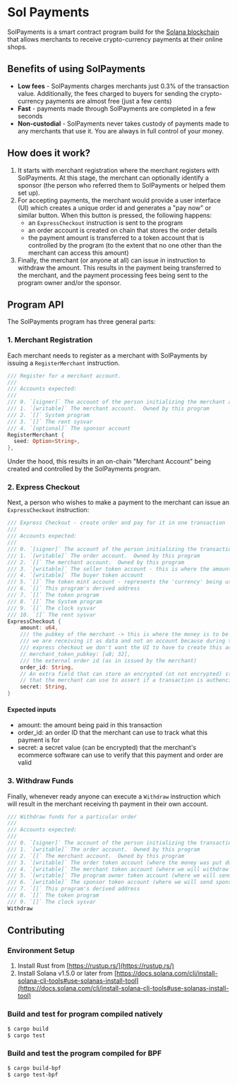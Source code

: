 # Sol Payments

SolPayments is a smart contract program build for the [Solana blockchain](https://solana.com/) that allows merchants to receive crypto-currency payments at their online shops.

## Benefits of using SolPayments

- **Low fees** - SolPayments charges merchants just 0.3% of the transaction value.  Additionally, the fees charged to buyers for sending the crypto-currency payments are almost free (just a few cents)
- **Fast** - payments made through SolPayments are completed in a few seconds
- **Non-custodial** - SolPayments never takes custody of payments made to any merchants that use it.  You are always in full control of your money.

## How does it work?

1. It starts with merchant registration where the merchant registers with SolPayments.  At this stage, the merchant can optionally identify a sponsor (the person who referred them to SolPayments or helped them set up).
2. For accepting payments, the merchant would provide a user interface (UI) which creates a unique order id and generates a "pay now" or similar button.  When this button is pressed, the following happens:
    - an `ExpressCheckout` instruction is sent to the program
    - an order account is created on chain that stores the order details
    - the payment amount is transferred to a token account that is controlled by the program (to the extent that no one other than the merchant can access this amount)
3. Finally, the merchant (or anyone at all) can issue in instruction to withdraw the amount.  This results in the payment being transferred to the merchant, and the payment processing fees being sent to the program owner and/or the sponsor.

## Program API

The SolPayments program has three general parts:

### 1. Merchant Registration

Each merchant needs to register as a merchant with SolPayments by issuing a `RegisterMerchant` instruction.

```rust
/// Register for a merchant account.
///
/// Accounts expected:
///
/// 0. `[signer]` The account of the person initializing the merchant account
/// 1. `[writable]` The merchant account.  Owned by this program
/// 2. `[]` System program
/// 3. `[]` The rent sysvar
/// 4. `[optional]` The sponsor account
RegisterMerchant {
  seed: Option<String>,
},
```

Under the hood, this results in an on-chain "Merchant Account" being created and controlled by the SolPayments program.

### 2. Express Checkout

Next, a person who wishes to make a payment to the merchant can issue an `ExpressCheckout` instruction:

```rust
/// Express Checkout - create order and pay for it in one transaction
///
/// Accounts expected:
///
/// 0. `[signer]` The account of the person initializing the transaction
/// 1. `[writable]` The order account.  Owned by this program
/// 2. `[]` The merchant account.  Owned by this program
/// 3. `[writable]` The seller token account - this is where the amount paid will go. Owned by this program
/// 4. `[writable]` The buyer token account
/// 5. `[]` The token mint account - represents the 'currency' being used
/// 6. `[]` This program's derived address
/// 7. `[]` The token program
/// 8. `[]` The System program
/// 9. `[]` The clock sysvar
/// 10. `[]` The rent sysvar
ExpressCheckout {
    amount: u64,
    /// the pubkey of the merchant -> this is where the money is to be sent
    /// we are receiving it as data and not an account because during the
    /// express checkout we don't want the UI to have to create this account
    // merchant_token_pubkey: [u8; 32],
    /// the external order id (as in issued by the merchant)
    order_id: String,
    // An extra field that can store an encrypted (ot not encrypted) string
    // that the merchant can use to assert if a transaction is authenci
    secret: String,
}
```

#### Expected inputs

- amount: the amount being paid in this transaction
- order_id: an order ID that the merchant can use to track what this payment is for
- secret: a secret value (can be encrypted) that the merchant's ecommerce software can use to verify that this payment and order are valid

### 3. Withdraw Funds

Finally, whenever ready anyone can execute a `Withdraw` instruction which will result in the merchant receiving th payment in their own account.

```rust
/// Withdraw funds for a particular order
///
/// Accounts expected:
///
/// 0. `[signer]` The account of the person initializing the transaction
/// 1. `[writable]` The order account.  Owned by this program
/// 2. `[]` The merchant account.  Owned by this program
/// 3. `[writable]` The order token account (where the money was put during payment)
/// 4. `[writable]` The merchant token account (where we will withdraw to)
/// 5. `[writable]` The program owner token account (where we will send program owner fee)
/// 6. `[writable]` The sponsor token account (where we will send sponsor fee)
/// 7. `[]` This program's derived address
/// 8. `[]` The token program
/// 9. `[]` The clock sysvar
Withdraw
```

## Contributing

### Environment Setup

1. Install Rust from [https://rustup.rs/](https://rustup.rs/)
2. Install Solana v1.5.0 or later from [https://docs.solana.com/cli/install-solana-cli-tools#use-solanas-install-tool](https://docs.solana.com/cli/install-solana-cli-tools#use-solanas-install-tool)

### Build and test for program compiled natively

```sh
$ cargo build
$ cargo test
```

### Build and test the program compiled for BPF

```sh
$ cargo build-bpf
$ cargo test-bpf
```
